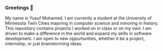 ### Greetings 👋

My name is Yusuf Mohamed. I am currently a student at the University of Minnesota Twin Cities majoring in computer science and minoring in history. This repository contains projects I worked on in class or on my own. I am driven to make a difference in the world and 
expand my skills in software development. I am open to new oppurtunities, whether it be a project, internship, or just brainstorming ideas.
